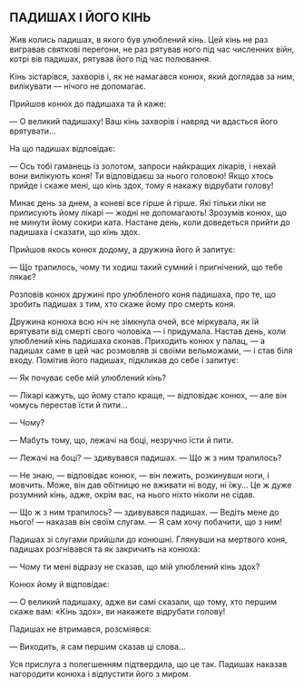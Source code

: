 ## ПАДИШАХ І ЙОГО КІНЬ

Жив колись падишах, в якого був улюблений кінь.
Цей кінь не раз вигравав святкові перегони, не раз рятував ного під час численних війн, котрі вів падишах, рятував його під час полювання.

Кінь зістарівся, захворів і, як не намагався конюх, який доглядав за ним, вилікувати — нічого не допомагає.

Прийшов конюх до падишаха та й каже:

— О великий падишаху!
Ваш кінь захворів і навряд чи вдасться його врятувати...

На що падишах відповідає:

— Ось тобі гаманець із золотом, запроси найкращих лікарів, і нехай вони вилікують коня!
Ти відповідаєш за нього головою!
Якщо хтось прийде і скаже мені, що кінь здох, тому я накажу відрубати голову!

Минає день за днем, а коневі все гірше й гірше.
Які тільки ліки не приписують йому лікарі — жодні не допомагають!
Зрозумів конюх, що не минути йому сокири ката.
Настане день, коли доведеться прийти до падишаха і сказати, що кінь здох.

Прийшов якось конюх додому, а дружина його й запитує:

— Що трапилось, чому ти ходиш такий сумний і пригнічений, що тебе лякає?

Розповів конюх дружині про улюбленого коня падишаха, про те, що зробить падишах з тим, хто скаже йому про смерть коня.

Дружина конюха всю ніч не зімкнула очей, все міркувала, як їй врятувати від смерті свого чоловіка — і придумала.
Настав день, коли улюблений кінь падишаха сконав.
Приходить конюх у палац, — а падишах саме в цей час розмовляв зі своїми вельможами, — і став біля входу.
Помітив його падишах, підкликав до себе і запитує:

— Як почуває себе мій улюблений кінь?

— Лікарі кажуть, що йому стало краще, — відповідає конюх, — але він чомусь перестав їсти й пити...

— Чому?

— Мабуть тому, що, лежачі на боці, незручно їсти й пити.

— Лежачі на боці? — здивувався падишах. — Що ж з ним трапилось?

— Не знаю, — відповідає конюх, — він лежить, розкинувши ноги, і мовчить.
Може, він дав обітницю не вживати ні воду, ні їжу...
Це ж дуже розумний кінь, адже, окрім вас, на нього ніхто ніколи не сідав.

— Що ж з ним трапилось? — здивувався падишах. — Ведіть мене до нього! — наказав він своїм слугам. — Я сам хочу побачити, що з ним!

Падишах зі слугами прийшли до конюшні.
Глянувши на мертвого коня, падишах розгнівався та як закричить на конюха:

— Чому ти мені відразу не сказав, що мій улюблений кінь здох?

Конюх йому й відповідає:

— О великий падишаху, адже ви самі сказали, що тому, хто першим скаже вам: «Кінь здох», ви накажете відрубати голову!

Падишах не втримався, розсміявся:

— Виходить, я сам першим сказав ці слова...

Уся прислуга з полегшенням підтвердила, що це так.
Падишах наказав нагородити конюха і відпустити його з миром.
